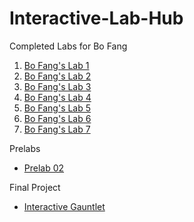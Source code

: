 # Interactive-Lab-Hub

Completed Labs for Bo Fang

1. [Bo Fang's Lab 1](https://github.com/kmfb21/CS5424-IDD-Fa19-Lab1)
2. [Bo Fang's Lab 2](https://github.com/kmfb21/CS5424-IDD-Fa19-Lab2)
3. [Bo Fang's Lab 3](https://github.com/kmfb21/CS5424-IDD-Fa19-Lab3)
4. [Bo Fang's Lab 4](https://github.com/kmfb21/CS5424-IDD-Fa19-Lab4)
5. [Bo Fang's Lab 5](https://github.com/kmfb21/CS5424-IDD-Fa19-Lab5)
6. [Bo Fang's Lab 6](https://github.com/kmfb21/CS5424-IDD-Fa19-Lab6)
7. [Bo Fang's Lab 7](https://github.com/kmfb21/CS5424-IDD-Fa19-Lab7)

Prelabs

* [Prelab 02](https://github.com/kmfb21/CS5424-IDD-Fa19-Lab2/blob/master/Lab2-Prelab.pdf) 

Final Project

* [Interactive Gauntlet](https://github.com/yw2224/Interactive-Lab-Hub/blob/master/Final/doc.md)